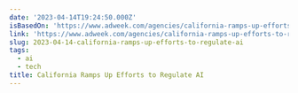 ```yaml
---
date: '2023-04-14T19:24:50.000Z'
isBasedOn: 'https://www.adweek.com/agencies/california-ramps-up-efforts-to-regulate-ai/'
link: 'https://www.adweek.com/agencies/california-ramps-up-efforts-to-regulate-ai/'
slug: 2023-04-14-california-ramps-up-efforts-to-regulate-ai
tags:
  - ai
  - tech
title: California Ramps Up Efforts to Regulate AI
---
```



